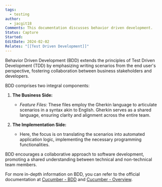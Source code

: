 ```yaml
---
tags:
  - testing
author:
  - jacgit18
Comments: This documentation discusses behavior driven development.
Status: Capture
Started: 
EditDate: 2024-02-02
Relates: "[[Test Driven Development]]"
---
```

Behavior Driven Development (BDD) extends the principles of Test Driven Development (TDD) by emphasizing writing scenarios from the end user's perspective, fostering collaboration between business stakeholders and developers.

BDD comprises two integral components:

1. **The Business Side:**
   - *Feature Files:* These files employ the Gherkin language to articulate scenarios in a syntax akin to English. Gherkin serves as a shared language, ensuring clarity and alignment across the entire team.

2. **The Implementation Side:**
   - Here, the focus is on translating the scenarios into automated application logic, implementing the necessary programming functionalities.

BDD encourages a collaborative approach to software development, promoting a shared understanding between technical and non-technical team members.

For more in-depth information on BDD, you can refer to the official documentation at [Cucumber - BDD](https://cucumber.io/docs/bdd/) and [Cucumber - Overview](https://cucumber.io/docs/guides/overview/).